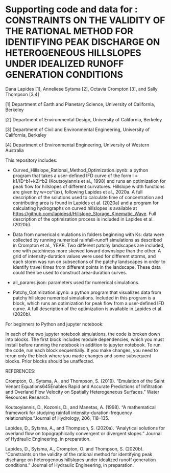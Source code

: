 # Supporting code and data for : CONSTRAINTS ON THE VALIDITY OF THE RATIONAL METHOD FOR IDENTIFYING PEAK DISCHARGE ON HETEROGENEOUS HILLSLOPES UNDER IDEALIZED RUNOFF GENERATION CONDITIONS

Dana Lapides [1], Anneliese Sytsma [2], Octavia Crompton [3], and Sally Thompson [3,4]

[1] Department of Earth and Planetary Science, University of California, Berkeley

[2] Department of Environmental Design, University of California, Berkeley

[3] Department of Civil and Environmental Engineering, University of California, Berkeley

[4] Department of Environmental Engineering, University of Western Australia

This repository includes: 

  - Curved_Hillslope_Rational_Method_Optimization.ipynb:
a python program that takes a user-defined IFD curve of the form I = k1/(D^b1+k2)^b2 (Koutsoyiannis et al., 1998) and runs an optimization for peak flow for hillslopes of different curvatures. Hillslope width functions are given by w=ce^(ax), following Lapides et al., 2020a. A full description of the solutions used to calculate time of concentration and contributing area is found in Lapides et al. (2020a) and a program for calculating hydrographs on curved hillslopes is available at https://github.com/lapidesd/Hillslope_Storage_Kinematic_Wave. Full description of the optimization process is included in Lapides et al. (2020b).

  - Data from numerical simulations in folders beginning with Ks:
data were collected by running numerical rainfall-runoff simulations as described in Crompton et al., YEAR. Two different patchy landscapes are included, one with patchiness more skewed toward downslope than the other. A grid of intensity-duration values were used for different storms, and each storm was run on subsections of the patchy landscapes in order to identify travel times from different points in the landscape. These data could then be used to construct area-duration curves.

  - all_params.json:
parameters used for numerical simulations.

  - Patchy_Optimization.ipynb:
a python program that visualizes data from patchy hillslope numerical simulations. Included in this program is a block, which runs an optimization for peak flow from a user-defined IFD curve. A full description of the optimization is available in Lapides et al. (2020b).

For beginners to Python and jupyter notebook:

In each of the two jupyter notebook simulations, the code is broken down into blocks. The first block includes module dependencies, which you must install before running the notebook in addition to jupyter notebook. To run the code, run each block sequentially. If you make changes, you need to rerun only the block where you made changes and some subsequent blocks. Prior blocks should be unaffected.

REFERENCES:

Crompton, O., Sytsma, A., and Thompson, S. (2019). “Emulation of the Saint Venant Equations645Enables Rapid and Accurate Predictions of Infiltration and Overland Flow Velocity on Spatially Heterogeneous Surfaces.” Water Resources Research.

Koutsoyiannis, D., Kozonis, D., and Manetas, A. (1998). “A mathematical framework for studying rainfall intensity-duration-frequency relationships.”Journal of Hydrology, 206, 118–135.

Lapides, D., Sytsma, A., and Thompson, S. (2020a). “Analytical solutions for overland flow on topographically convergent or divergent slopes.” Journal of Hydraulic Engineering, in preparation.

Lapides, D., Sytsma, A., Crompton, O. and Thompson, S. (2020b). “Constraints on the validity of the rational method for identifying peak discharge on heterogenous hillslopes under idealized runoff generation conditions." Journal of Hydraulic Engineering, in preparation.
